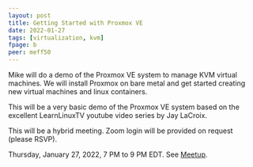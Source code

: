 ```yaml
---
layout: post
title: Getting Started with Proxmox VE
date: 2022-01-27
tags: [virtualization, kvm]
fpage: b
peer: meff50
---
```


Mike will do a demo of the Proxmox VE system to manage KVM virtual machines. We
will install Proxmox on bare metal and get started creating new virtual
machines and linux containers.

This will be a very basic demo of the Proxmox VE system based on the excellent
LearnLinuxTV youtube video series by Jay LaCroix.

This will be a hybrid meeting. Zoom login will be provided on request (please
RSVP).

Thursday, January 27, 2022, 7 PM to 9 PM EDT. See [Meetup]({{site.meetupurl}}).
